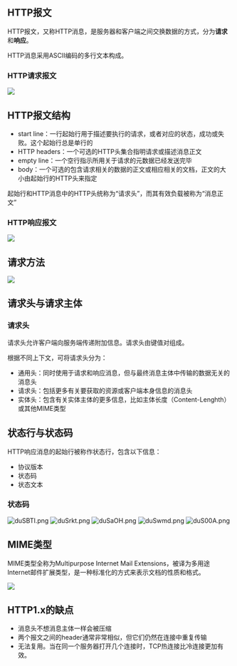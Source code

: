 ## HTTP报文

HTTP报文，又称HTTP消息，是服务器和客户端之间交换数据的方式，分为**请求**和**响应**。

HTTP消息采用ASCII编码的多行文本构成。



### HTTP请求报文

![](https://s1.ax1x.com/2020/08/18/dnbHp9.md.png)





## HTTP报文结构

* start line：一行起始行用于描述要执行的请求，或者对应的状态，成功或失败。这个起始行总是单行的
* HTTP headers：一个可选的HTTP头集合指明请求或描述消息正文
* empty line：一个空行指示所用关于请求的元数据已经发送完毕
* body：一个可选的包含请求相关的数据的正文或相应相关的文档，正文的大小由起始行的HTTP头来指定

起始行和HTTP消息中的HTTP头统称为“请求头”，而其有效负载被称为“消息正文”





### HTTP响应报文

![](https://s1.ax1x.com/2020/08/18/dnbblR.md.png)





## 请求方法

![](https://s1.ax1x.com/2020/08/18/dnXmtO.md.png)



## 请求头与请求主体

### 请求头

请求头允许客户端向服务端传递附加信息。请求头由键值对组成。

根据不同上下文，可将请求头分为：

* 通用头：同时使用于请求和响应消息，但与最终消息主体中传输的数据无关的消息头
* 请求头：包括更多有关要获取的资源或客户端本身信息的消息头
* 实体头：包含有关实体主体的更多信息，比如主体长度（Content-Lenghth）或其他MIME类型





## 状态行与状态码

HTTP响应消息的起始行被称作状态行，包含以下信息：

* 协议版本
* 状态码
* 状态文本



### 状态码

![duSBTI.png](https://s1.ax1x.com/2020/08/18/duSBTI.png)
![duSrkt.png](https://s1.ax1x.com/2020/08/18/duSrkt.png)
![duSaOH.png](https://s1.ax1x.com/2020/08/18/duSaOH.png)
![duSwmd.png](https://s1.ax1x.com/2020/08/18/duSwmd.png)
![duS00A.png](https://s1.ax1x.com/2020/08/18/duS00A.png)



## MIME类型

MIME类型全称为Multipurpose Internet Mail Extensions，被译为多用途Internet邮件扩展类型，是一种标准化的方式来表示文档的性质和格式。

![](https://s1.ax1x.com/2020/08/18/dn7HN4.md.png)





## HTTP1.x的缺点

* 消息头不想消息主体一样会被压缩
* 两个报文之间的header通常非常相似，但它们仍然在连接中重复传输
* 无法复用。当在同一个服务器打开几个连接时，TCP热连接比冷连接更加有效。